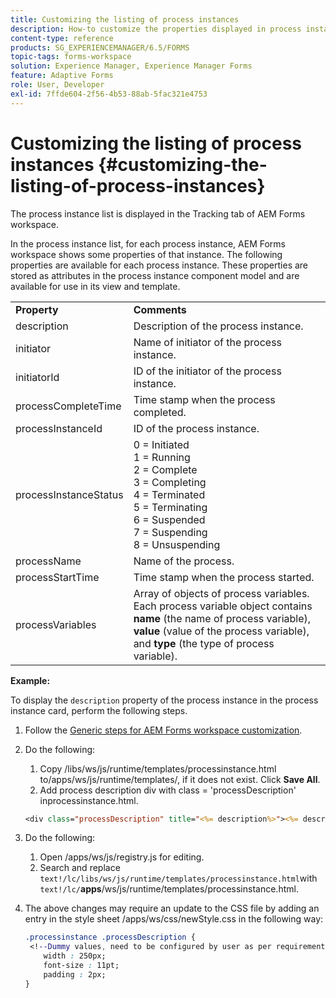 ```yaml
---
title: Customizing the listing of process instances
description: How-to customize the properties displayed in process instance in AEM Forms workspace.
content-type: reference
products: SG_EXPERIENCEMANAGER/6.5/FORMS
topic-tags: forms-workspace
solution: Experience Manager, Experience Manager Forms
feature: Adaptive Forms
role: User, Developer
exl-id: 7ffde604-2f56-4b53-88ab-5fac321e4753
---
```

# Customizing the listing of process instances {#customizing-the-listing-of-process-instances}

The process instance list is displayed in the Tracking tab of AEM Forms workspace.

In the process instance list, for each process instance, AEM Forms workspace shows some properties of that instance. The following properties are available for each process instance. These properties are stored as attributes in the process instance component model and are available for use in its view and template.

<table>
 <tbody>
  <tr>
   <td><strong>Property</strong></td>
   <td><strong>Comments</strong></td>
  </tr>
  <tr>
   <td>description</td>
   <td>Description of the process instance.</td>
  </tr>
  <tr>
   <td>initiator</td>
   <td>Name of initiator of the process instance.</td>
  </tr>
  <tr>
   <td>initiatorId</td>
   <td>ID of the initiator of the process instance.</td>
  </tr>
  <tr>
   <td>processCompleteTime</td>
   <td>Time stamp when the process completed.</td>
  </tr>
  <tr>
   <td>processInstanceId</td>
   <td>ID of the process instance.</td>
  </tr>
  <tr>
   <td>processInstanceStatus</td>
   <td>0 = Initiated<br /> 1 = Running<br /> 2 = Complete<br /> 3 = Completing<br /> 4 = Terminated<br /> 5 = Terminating<br /> 6 = Suspended<br /> 7 = Suspending<br /> 8 = Unsuspending</td>
  </tr>
  <tr>
   <td>processName</td>
   <td>Name of the process.</td>
  </tr>
  <tr>
   <td>processStartTime</td>
   <td>Time stamp when the process started.</td>
  </tr>
  <tr>
   <td>processVariables</td>
   <td>Array of objects of process variables. Each process variable object contains <strong>name</strong> (the name of process variable), <strong>value</strong> (value of the process variable), and<strong> type</strong> (the type of process variable).</td>
  </tr>
 </tbody>
</table>

**Example:**

To display the `description` property of the process instance in the process instance card, perform the following steps.

1. Follow the [Generic steps for AEM Forms workspace customization](/help/forms/using/generic-steps-html-workspace-customization.md).
1. Do the following:

    1. Copy /libs/ws/js/runtime/templates/processinstance.html to/apps/ws/js/runtime/templates/, if it does not exist. Click **Save All**.
    1. Add process description div with class = 'processDescription' inprocessinstance.html.

   ```jsp
   <div class="processDescription" title="<%= description%>"><%= description%></div>
   ```

1. Do the following:

    1. Open /apps/ws/js/registry.js for editing.
    1. Search and replace `text!/lc/libs/ws/js/runtime/templates/processinstance.html`with `text!/lc/`**apps**/ws/js/runtime/templates/processinstance.html.

1. The above changes may require an update to the CSS file by adding an entry in the style sheet /apps/ws/css/newStyle.css in the following way:

   ```css
   .processinstance .processDescription {
    <!--Dummy values, need to be configured by user as per requirement and user can add or delete any property depending upon requirement-->
       width : 250px;
       font-size : 11pt;
       padding : 2px;
   }
   ```
